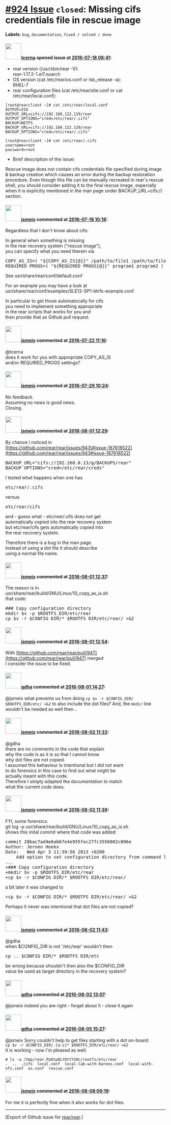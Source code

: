 [\#924 Issue](https://github.com/rear/rear/issues/924) `closed`: Missing cifs credentials file in rescue image
==============================================================================================================

**Labels**: `bug`, `documentation`, `fixed / solved / done`

#### <img src="https://avatars.githubusercontent.com/u/17880584?u=6b03fa3ad0e06b52aa12a38c04e4d31e92686106&v=4" width="50">[tcerna](https://github.com/tcerna) opened issue at [2016-07-18 08:41](https://github.com/rear/rear/issues/924):

-   rear version (/usr/sbin/rear -V):  
    rear-1.17.2-1.el7.noarch
-   OS version (cat /etc/rear/os.conf or lsb\_release -a):  
    RHEL-7
-   rear configuration files (cat /etc/rear/site.conf or cat
    /etc/rear/local.conf):

<!-- -->

    [root@rearclient ~]# cat /etc/rear/local.conf
    OUTPUT=ISO
    OUTPUT_URL=cifs://192.168.122.129/rear
    OUTPUT_OPTIONS="cred=/etc/rear/.cifs"
    BACKUP=NETFS
    BACKUP_URL=cifs://192.168.122.129/rear
    BACKUP_OPTIONS="cred=/etc/rear/.cifs"

    [root@rearclient ~]# cat /etc/rear/.cifs
    username=root 
    password=root

-   Brief description of the issue:

Rescue image does not contain cifs credentials file specified during
image & backup creation which causes an error during the backup
restoration procedure. Even though this file can be manually recreated
in rear's rescue shell, you should consider adding it to the final
rescue image, especially when it is explicitly mentioned in the man page
under BACKUP\_URL=cifs:// section.

#### <img src="https://avatars.githubusercontent.com/u/1788608?u=925fc54e2ce01551392622446ece427f51e2f0ce&v=4" width="50">[jsmeix](https://github.com/jsmeix) commented at [2016-07-18 10:18](https://github.com/rear/rear/issues/924#issuecomment-233292979):

Regardless that I don't know about cifs:

In general when something is missing  
in the rear recovery system ("rescue image"),  
you can specify what you need therein via

<pre>
COPY_AS_IS=( "${COPY_AS_IS[@]}" /path/to/file1 /path/to/file2 )
REQUIRED_PROGS=( "${REQUIRED_PROGS[@]}" program1 program2 )
</pre>

See usr/share/rear/conf/default.conf

For an example you may have a look at  
usr/share/rear/conf/examples/SLE12-SP1-btrfs-example.conf

In particular to get those automatocally for cifs  
you need to implement something appropriate  
in the rear scripts that works for you and  
then provide that as Github pull request.

#### <img src="https://avatars.githubusercontent.com/u/1788608?u=925fc54e2ce01551392622446ece427f51e2f0ce&v=4" width="50">[jsmeix](https://github.com/jsmeix) commented at [2016-07-22 11:16](https://github.com/rear/rear/issues/924#issuecomment-234518928):

@tcerna  
does it work for you with appropriate COPY\_AS\_IS  
and/or REQUIRED\_PROGS settings?

#### <img src="https://avatars.githubusercontent.com/u/1788608?u=925fc54e2ce01551392622446ece427f51e2f0ce&v=4" width="50">[jsmeix](https://github.com/jsmeix) commented at [2016-07-29 10:24](https://github.com/rear/rear/issues/924#issuecomment-236146849):

No feedback.  
Assuming no news is good news.  
Closing.

#### <img src="https://avatars.githubusercontent.com/u/1788608?u=925fc54e2ce01551392622446ece427f51e2f0ce&v=4" width="50">[jsmeix](https://github.com/jsmeix) commented at [2016-08-01 12:29](https://github.com/rear/rear/issues/924#issuecomment-236567264):

By chance I noticed in  
[https://github.com/rear/rear/issues/943\#issue-167618522](https://github.com/rear/rear/issues/943#issue-167618522)

<pre>
BACKUP_URL="cifs://192.168.0.13/g/BACKUPS/rear"
BACKUP_OPTIONS="cred=/etc/rear/creds"
</pre>

I tested what happens when one has

<pre>
etc/rear/.cifs
</pre>

versus

<pre>
etc/rear/cifs
</pre>

and - guess what - etc/rear/.cifs does not get  
automatically copied into the rear recovery system  
but etc/rear/cifs gets automatically copied into  
the rear recovery system.

Therefore there is a bug in the man page.  
Instead of using a dot file it should describe  
using a normal file name.

#### <img src="https://avatars.githubusercontent.com/u/1788608?u=925fc54e2ce01551392622446ece427f51e2f0ce&v=4" width="50">[jsmeix](https://github.com/jsmeix) commented at [2016-08-01 12:37](https://github.com/rear/rear/issues/924#issuecomment-236568869):

The reason is in  
usr/share/rear/build/GNU/Linux/10\_copy\_as\_is.sh  
that code:

<pre>
### Copy configuration directory
mkdir $v -p $ROOTFS_DIR/etc/rear
cp $v -r $CONFIG_DIR/* $ROOTFS_DIR/etc/rear/ >&2
</pre>

#### <img src="https://avatars.githubusercontent.com/u/1788608?u=925fc54e2ce01551392622446ece427f51e2f0ce&v=4" width="50">[jsmeix](https://github.com/jsmeix) commented at [2016-08-01 12:54](https://github.com/rear/rear/issues/924#issuecomment-236572324):

With
[https://github.com/rear/rear/pull/947](https://github.com/rear/rear/pull/947)
merged  
I consider the issue to be fixed.

#### <img src="https://avatars.githubusercontent.com/u/888633?u=cdaeb31efcc0048d3619651aa18dd4b76e636b21&v=4" width="50">[gdha](https://github.com/gdha) commented at [2016-08-01 14:27](https://github.com/rear/rear/issues/924#issuecomment-236596211):

@jsmeix what prevents us from doing
`cp $v -r $CONFIG_DIR/   $ROOTFS_DIR/etc/ >&2` to also include the dot
files? And, the `mkdir` line wouldn't be needed as well then...

#### <img src="https://avatars.githubusercontent.com/u/1788608?u=925fc54e2ce01551392622446ece427f51e2f0ce&v=4" width="50">[jsmeix](https://github.com/jsmeix) commented at [2016-08-02 11:33](https://github.com/rear/rear/issues/924#issuecomment-236878112):

@gdha  
there are no comments in the code that explain  
why the code is as it is so that I cannot know  
why dot files are not copied.  
I assumed this behaviour is intentional but I did not want  
to do forensics in this case to find out what might be  
actually meant with this code.  
Therefore I simply adapted the documentation to match  
what the current code does.

#### <img src="https://avatars.githubusercontent.com/u/1788608?u=925fc54e2ce01551392622446ece427f51e2f0ce&v=4" width="50">[jsmeix](https://github.com/jsmeix) commented at [2016-08-02 11:39](https://github.com/rear/rear/issues/924#issuecomment-236879222):

FYI, some forensics:  
git log -p usr/share/rear/build/GNU/Linux/10\_copy\_as\_is.sh  
shows this inital commit where that code was added:

<pre>
commit 28bac7ad4e6ab67e4e955fec27fc3556082c896e
Author: Jeroen Hoekx <jeroen@hoekx.be>
Date:   Wed Apr 3 11:39:56 2013 +0200
    Add option to set configuration directory from command line.
...
+### Copy configuration directory
+mkdir $v -p $ROOTFS_DIR/etc/rear
+cp $v -r $CONFIG_DIR/* $ROOTFS_DIR/etc/rear/
</pre>

a bit later it was changed to

<pre>
+cp $v -r $CONFIG_DIR/* $ROOTFS_DIR/etc/rear/ >&2
</pre>

Perhaps it never was intentional that dot files are not copied?

#### <img src="https://avatars.githubusercontent.com/u/1788608?u=925fc54e2ce01551392622446ece427f51e2f0ce&v=4" width="50">[jsmeix](https://github.com/jsmeix) commented at [2016-08-02 11:43](https://github.com/rear/rear/issues/924#issuecomment-236880032):

@gdha  
when $CONFIG\_DIR is not '/etc/rear' wouldn't then

<pre>
cp .. $CONFIG_DIR/* $ROOTFS_DIR/etc
</pre>

be wrong because shouldn't then also the $CONFIG\_DIR  
value be used as target directory in the recovery system?

#### <img src="https://avatars.githubusercontent.com/u/888633?u=cdaeb31efcc0048d3619651aa18dd4b76e636b21&v=4" width="50">[gdha](https://github.com/gdha) commented at [2016-08-02 13:07](https://github.com/rear/rear/issues/924#issuecomment-236898181):

@jsmeix indeed you are right - forget about it - close it again

#### <img src="https://avatars.githubusercontent.com/u/888633?u=cdaeb31efcc0048d3619651aa18dd4b76e636b21&v=4" width="50">[gdha](https://github.com/gdha) commented at [2016-08-05 15:27](https://github.com/rear/rear/issues/924#issuecomment-237881185):

@jsmeix Sorry couldn't help to get files starting with a dot on-board:  
`cp $v -r $CONFIG_DIR/.[a-z]* $ROOTFS_DIR/etc/rear/ >&2`  
It is working - now I'm pleased as well:

    # ls -a /tmp/rear.Pp6tp8LYOttYS0c/rootfs/etc/rear
    .  ..  .cifs  local.conf  local-lab-with-bareos.conf  local-with-nfs.conf  os.conf  rescue.conf

#### <img src="https://avatars.githubusercontent.com/u/1788608?u=925fc54e2ce01551392622446ece427f51e2f0ce&v=4" width="50">[jsmeix](https://github.com/jsmeix) commented at [2016-08-08 09:19](https://github.com/rear/rear/issues/924#issuecomment-238184001):

For me it is perfectly fine when it also works for dot files.

------------------------------------------------------------------------

\[Export of Github issue for
[rear/rear](https://github.com/rear/rear).\]
